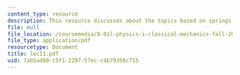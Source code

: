 ```yaml
---
content_type: resource
description: This resource discusses about the topics based on springs.
file: null
file_location: /coursemedia/8-01l-physics-i-classical-mechanics-fall-2005/7ab5ad88c5f1229757ecc4b79358c715_lec11.pdf
file_type: application/pdf
resourcetype: Document
title: lec11.pdf
uid: 7ab5ad88-c5f1-2297-57ec-c4b79358c715
---
```

